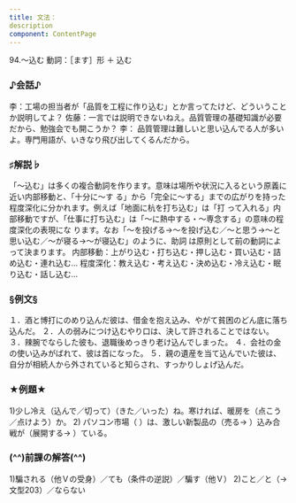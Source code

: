 ```yaml
---
title: 文法：
description
component: ContentPage
---
```



94.～込む
動詞：［ます］形 ＋ 込む
### ♪会話♪
李：工場の担当者が「品質を工程に作り込む」とか言ってたけど、どういうことか説明してよ？
佐藤：一言では説明できないねえ。品質管理の基礎知識が必要だから、勉強会でも開こうか？
李： 品質管理は難しいと思い込んでる人が多いよ。専門用語が、いきなり飛び出してくるんだから。
### ♯解説♭
「～込む」は多くの複合動詞を作ります。意味は場所や状況に入るという原義に近い内部移動と、「十分に～す
る」から「完全に～する」までの広がりを持った程度深化に分かれます。例えば「地面に杭を打ち込む」は「打 って入れる」内部移動ですが、「仕事に打ち込む」は「～に熱中する・～専念する」の意味の程度深化の表現にな ります。なお「～を投げる→～を投げ込む／～と思う→～と思い込む／～が寝る→～が寝込む」のように、助詞 は原則として前の動詞によって決まります。
内部移動：上がり込む・打ち込む・押し込む・買い込む・詰め込む・連れ込む… 程度深化：教え込む・考え込む・決め込む・冷え込む・眠り込む・話し込む…
### §例文§
１．酒と博打にのめり込んだ彼は、借金を抱え込み、やがて貧困のどん底に落ち込んだ。
２．人の弱みにつけ込むやり口は、決して許されることではない。
３．辣腕でならした彼も、退職後めっきり老け込んでしまった。
４．会社の金の使い込みがばれて、彼は首になった。
５．親の遺産を当て込んでいた彼は、自分が相続人から外されていると知らされ、すっかりしょげ込んだ。
### ★例題★
1)少し冷え（込んで／切って）（きた／いった）ね。寒ければ、暖房を（点こう／点けよう）か。
2) パソコン市場（ ）は、激しい新製品の（売る→ ）込み合戦が（展開する→ ）ている。
### (^^)前課の解答(^^)
1)騙される（他Ｖの受身）／ても（条件の逆説）／騙す（他Ｖ）
2)こと／と（→文型203）／ならない
